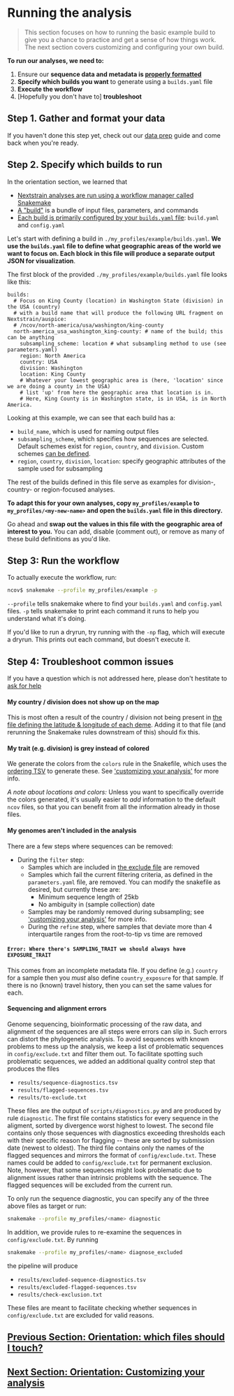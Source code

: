 # Running the analysis

>This section focuses on how to running the basic example build to give you a chance to practice and get a sense of how things work. The next section covers customizing and configuring your own build.

**To run our analyses, we need to:**
1. Ensure our **sequence data and metadata is [properly formatted](data-prep.md)**
2. **Specify which builds you want** to generate using a `builds.yaml` file
3. **Execute the workflow**
4. [Hopefully you don't have to] **troubleshoot**

## Step 1. Gather and format your data

If you haven't done this step yet, check out our [data prep](data-prep.md) guide and come back when you're ready.

## Step 2. Specify which builds to run

In the orientation section, we learned that
- [Nextstrain analyses are run using a workflow manager called Snakemake](orientation-workflow.md)
- [A "build"](glossary.md#Build) is a bundle of input files, parameters, and commands
- [Each build is primarily configured by your `builds.yaml` file](orientation-files.md): `build.yaml` and `config.yaml`

Let's start with defining a build in `./my_profiles/example/builds.yaml`.
**We use the `builds.yaml` file to define what geographic areas of the world we want to focus on. Each block in this file will produce a separate output JSON for visualization**.

The first block of the provided `./my_profiles/example/builds.yaml` file looks like this:
```
builds:
  # Focus on King County (location) in Washington State (division) in the USA (country)
  # with a build name that will produce the following URL fragment on Nextstrain/auspice:
  # /ncov/north-america/usa/washington/king-county
  north-america_usa_washington_king-county: # name of the build; this can be anything
    subsampling_scheme: location # what subsampling method to use (see parameters.yaml)
    region: North America
    country: USA
    division: Washington
    location: King County
    # Whatever your lowest geographic area is (here, 'location' since we are doing a county in the USA)
    # list 'up' from here the geographic area that location is in.
    # Here, King County is in Washington state, is in USA, is in North America.
```
Looking at this example, we can see that each build has a:
- `build_name`, which is used for naming output files
- `subsampling_scheme`, which specifies how sequences are selected. Default schemes exist for `region`, `country`, and `division`. Custom schemes [can be defined](customizing-analysis.md).
- `region`, `country`, `division`, `location`: specify geographic attributes of the sample used for subsampling

The rest of the builds defined in this file serve as examples for division-, country- or region-focused analyses.

**To adapt this for your own analyses, copy `my_profiles/example` to `my_profiles/<my-new-name>` and open the `builds.yaml`
file in this directory.**

Go ahead and **swap out the values in this file with the geographic area of interest to you.** You can add, disable (comment out), or remove as many of these build definitions as you'd like.

## Step 3: Run the workflow

To actually execute the workflow, run:

```bash
ncov$ snakemake --profile my_profiles/example -p
```

`--profile` tells snakemake where to find your `builds.yaml` and `config.yaml` files.
`-p` tells snakemake to print each command it runs to help you understand what it's doing.

If you'd like to run a dryrun, try running with the `-np` flag, which will execute a dryrun. This prints out each command, but doesn't execute it.


## Step 4: Troubleshoot common issues

If you have a question which is not addressed here, please don't hestitate to [ask for help](index.md#Help)


#### My country / division does not show up on the map

This is most often a result of the country / division not being present in [the file defining the latitude & longitude of each deme](../defaults/lat_longs.tsv).
Adding it to that file (and rerunning the Snakemake rules downstream of this) should fix this.

#### My trait (e.g. division) is grey instead of colored

We generate the colors from the `colors` rule in the Snakefile, which uses the [ordering TSV](./defaults/ordering.tsv) to generate these. See ['customizing your analysis'](customizing-analysis.md) for more info.

_*A note about locations and colors:*_
Unless you want to specifically override the colors generated, it's usually easier to _add_ information to the default `ncov` files, so that you can benefit from all the information already in those files.

#### My genomes aren't included in the analysis

There are a few steps where sequences can be removed:

- During the `filter` step:
    - Samples which are included in [the exclude file](../defaults/exclude.tsv) are removed
    - Samples which fail the current filtering criteria, as defined in the `parameters.yaml` file, are removed. You can modify the snakefile as desired, but currently these are:
        - Minimum sequence length of 25kb
        - No ambiguity in (sample collection) date
    - Samples may be randomly removed during subsampling; see ['customizing your analysis'](customizing-analysis.md) for more info.
  - During the `refine` step, where samples that deviate more than 4 interquartile ranges from the root-to-tip vs time are removed

#### `Error: Where there's SAMPLING_TRAIT we should always have EXPOSURE_TRAIT`

This comes from an incomplete metadata file.
If you define (e.g.) `country` for a sample then you _must_ also define `country_exposure` for that sample.
If there is no (known) travel history, then you can set the same values for each.


#### Sequencing and alignment errors

Genome sequencing, bioinformatic processing of the raw data, and alignment of the sequences are all steps were errors can slip in.
Such errors can distort the phylogenetic analysis.
To avoid sequences with known problems to mess up the analysis, we keep a list of problematic sequences in `config/exclude.txt` and filter them out.
To facilitate spotting such problematic sequences, we added an additional quality control step that produces the files

 * `results/sequence-diagnostics.tsv`
 * `results/flagged-sequences.tsv`
 * `results/to-exclude.txt`

These files are the output of `scripts/diagnostics.py` and are produced by rule `diagnostic`.
The first file contains statistics for every sequence in the aligment, sorted by divergence worst highest to lowest.
The second file contains only those sequences with diagnostics exceeding thresholds each with their specific reason for flagging -- these are sorted by submission date (newest to oldest).
The third file contains only the names of the flagged sequences and mirrors the format of `config/exclude.txt`.
These names could be added to `config/exclude.txt` for permanent exclusion.
Note, however, that some sequences might look problematic due to alignment issues rather than intrinsic problems with the sequence.
The flagged sequences will be excluded from the current run.

To only run the sequence diagnostic, you can specify any of the three above files as target or run:
```bash
snakemake --profile my_profiles/<name> diagnostic
```

In addition, we provide rules to re-examine the sequences in `config/exclude.txt`.
By running
```bash
snakemake --profile my_profiles/<name> diagnose_excluded
```
the pipeline will produce

 * `results/excluded-sequence-diagnostics.tsv`
 * `results/excluded-flagged-sequences.tsv`
 * `results/check-exclusion.txt`

These files are meant to facilitate checking whether sequences in `config/exclude.txt` are excluded for valid reasons.

## [Previous Section: Orientation: which files should I touch?](orientation-files.md)
## [Next Section: Orientation: Customizing your analysis](customizing-analysis.md)

